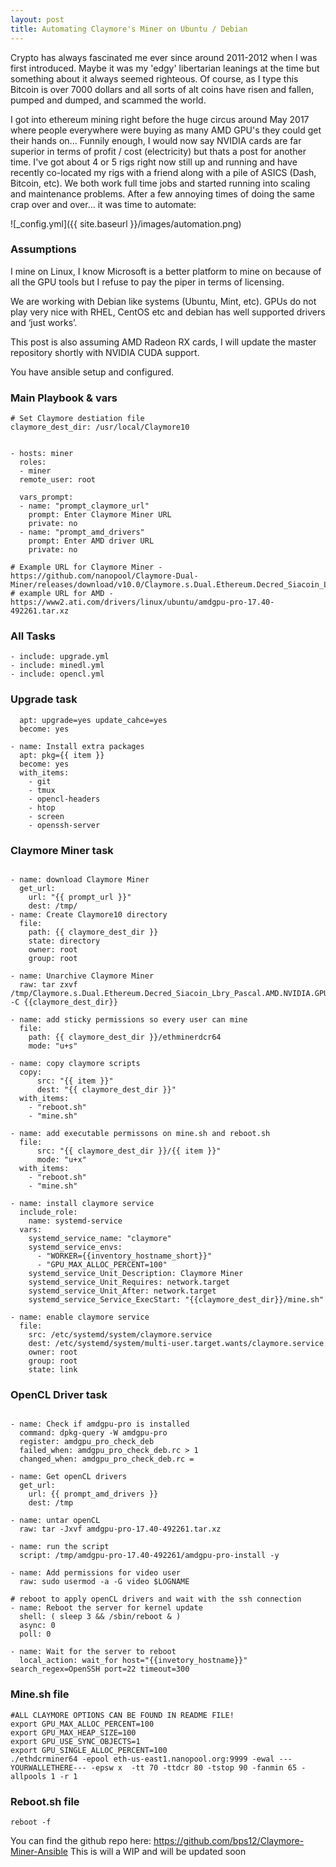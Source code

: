 ```yaml
---
layout: post
title: Automating Claymore's Miner on Ubuntu / Debian
---
```


Crypto has always fascinated me ever since around 2011-2012 when I was first introduced. Maybe it was my 'edgy' libertarian leanings at the time but something about it always seemed righteous. Of course, as I type this Bitcoin is over 7000 dollars and all sorts of alt coins have risen and fallen, pumped and dumped, and scammed the world. 

I got into ethereum mining right before the huge circus around May 2017 where people everywhere were buying as many AMD GPU's they could get their hands on... Funnily enough, I would now say NVIDIA cards are far superior in terms of profit / cost (electricity) but thats a post for another time. I've got about 4 or 5 rigs right now still up and running and have recently co-located my rigs with a friend along with a pile of ASICS (Dash, Bitcoin, etc). We both work full time jobs and started running into scaling and maintenance problems. After a few annoying times of doing the same crap over and over… it was time to automate:

![_config.yml]({{ site.baseurl }}/images/automation.png)

### Assumptions
I mine on Linux, I know Microsoft is a better platform to mine on because of all the GPU tools but I refuse to pay the piper in terms of licensing. 

We are working with Debian like systems (Ubuntu, Mint, etc). GPUs do not play very nice with RHEL,  CentOS etc and debian has well supported drivers and ‘just works’. 

This post is also assuming AMD Radeon RX cards, I will update the master repository shortly with NVIDIA CUDA support. 

You have ansible setup and configured. 

### Main Playbook & vars


```---
# Set Claymore destiation file
claymore_dest_dir: /usr/local/Claymore10
```

```---

- hosts: miner
  roles:
  - miner
  remote_user: root

  vars_prompt:
  - name: "prompt_claymore_url"
    prompt: Enter Claymore Miner URL
    private: no
  - name: "prompt_amd_drivers"
    prompt: Enter AMD driver URL
    private: no

# Example URL for Claymore Miner - https://github.com/nanopool/Claymore-Dual-Miner/releases/download/v10.0/Claymore.s.Dual.Ethereum.Decred_Siacoin_Lbry_Pascal.AMD.NVIDIA.GPU.Miner.v10.0.-.LINUX.tar.gz
# example URL for AMD -  https://www2.ati.com/drivers/linux/ubuntu/amdgpu-pro-17.40-492261.tar.xz
```


### All Tasks

```---
- include: upgrade.yml
- include: minedl.yml
- include: opencl.yml
```

### Upgrade task
```- name: Apt update / upgrade
  apt: upgrade=yes update_cahce=yes
  become: yes

- name: Install extra packages
  apt: pkg={{ item }}
  become: yes
  with_items:
    - git
    - tmux
    - opencl-headers
    - htop
    - screen
    - openssh-server
```

### Claymore Miner task
```---

- name: download Claymore Miner
  get_url:
    url: "{{ prompt_url }}"
    dest: /tmp/
- name: Create Claymore10 directory
  file:
    path: {{ claymore_dest_dir }}
    state: directory
    owner: root
    group: root

- name: Unarchive Claymore Miner
  raw: tar zxvf /tmp/Claymore.s.Dual.Ethereum.Decred_Siacoin_Lbry_Pascal.AMD.NVIDIA.GPU.Miner.v10.0.-.LINUX.tar.gz -C {{claymore_dest_dir}}

- name: add sticky permissions so every user can mine
  file:
    path: {{ claymore_dest_dir }}/ethminerdcr64
    mode: "u+s"

- name: copy claymore scripts
  copy:
      src: "{{ item }}"
      dest: "{{ claymore_dest_dir }}"
  with_items:
    - "reboot.sh"
    - "mine.sh"

- name: add executable permissons on mine.sh and reboot.sh
  file:
      src: "{{ claymore_dest_dir }}/{{ item }}"
      mode: "u+x"
  with_items:
    - "reboot.sh"
    - "mine.sh"

- name: install claymore service
  include_role:
    name: systemd-service
  vars:
    systemd_service_name: "claymore"
    systemd_service_envs:
      - "WORKER={{inventory_hostname_short}}"
      - "GPU_MAX_ALLOC_PERCENT=100"
    systemd_service_Unit_Description: Claymore Miner
    systemd_service_Unit_Requires: network.target
    systemd_service_Unit_After: network.target
    systemd_service_Service_ExecStart: "{{claymore_dest_dir}}/mine.sh"

- name: enable claymore service
  file:
    src: /etc/systemd/system/claymore.service
    dest: /etc/systemd/system/multi-user.target.wants/claymore.service
    owner: root
    group: root
    state: link
```


### OpenCL Driver task
```---

- name: Check if amdgpu-pro is installed
  command: dpkg-query -W amdgpu-pro
  register: amdgpu_pro_check_deb
  failed_when: amdgpu_pro_check_deb.rc > 1
  changed_when: amdgpu_pro_check_deb.rc =

- name: Get openCL drivers
  get_url:
    url: {{ prompt_amd_drivers }}
    dest: /tmp

- name: untar openCL
  raw: tar -Jxvf amdgpu-pro-17.40-492261.tar.xz

- name: run the script
  script: /tmp/amdgpu-pro-17.40-492261/amdgpu-pro-install -y

- name: Add permissions for video user
  raw: sudo usermod -a -G video $LOGNAME

# reboot to apply openCL drivers and wait with the ssh connection
- name: Reboot the server for kernel update
  shell: ( sleep 3 && /sbin/reboot & )
  async: 0
  poll: 0

- name: Wait for the server to reboot
  local_action: wait_for host="{{invetory_hostname}}" search_regex=OpenSSH port=22 timeout=300
```

### Mine.sh file
```#!/bin/sh
#ALL CLAYMORE OPTIONS CAN BE FOUND IN README FILE!
export GPU_MAX_ALLOC_PERCENT=100
export GPU_MAX_HEAP_SIZE=100
export GPU_USE_SYNC_OBJECTS=1
export GPU_SINGLE_ALLOC_PERCENT=100
./ethdcrminer64 -epool eth-us-east1.nanopool.org:9999 -ewal ---YOURWALLETHERE--- -epsw x  -tt 70 -ttdcr 80 -tstop 90 -fanmin 65 -allpools 1 -r 1
```

### Reboot.sh file
```#!/bin/sh
reboot -f
```
You can find the github repo here: <https://github.com/bps12/Claymore-Miner-Ansible>
This is will a WIP and will be updated soon
